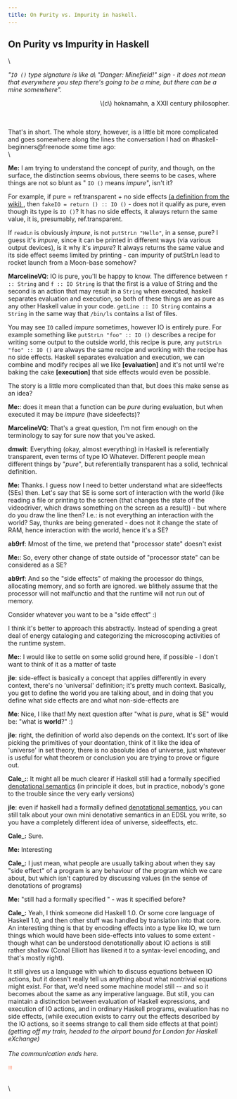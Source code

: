 ```yaml
---
title: On Purity vs. Impurity in haskell.
---
```


## On Purity vs Impurity in Haskell
\

*"`IO ()` type signature is like a\ "Danger: Minefield!" sign - it does not mean that everywhere you step there's going to be a mine, but there can be a mine somewhere".*
<p style="text-align:right;"> \(c\) hoknamahn, a XXII century philosopher.</p>

\
\
That's in short. The whole story, however,  is a little bit more complicated and goes somewhere along the lines the conversation I had on #haskell-beginners@freenode some time ago:
\
\

**Me:** I am trying to understand the concept of purity, and though, on
the surface, the distinction seems obvious, there seems to be
cases, where things are not so blunt as " `IO ()` means *impure*",
isn't it?

For example, if pure = ref.transparent + no side effects [(a definition from the wiki)
](https://en.wikipedia.org/wiki/Pure_function), then `fakeIO = return () :: IO ()` - does not it qualify as pure, even though its type is `IO ()`?  It has no side effects, it always return the same value, it is, presumably, ref.transparent.

If ```readLn``` is obviously *impure*, is not ```putStrLn "Hello"```, in a sense, pure? I guess it's *impure*, since it can be printed in different ways (via various output devices), is it why it's *impure*? It always returns the same value and its side effect
seems limited by printing - can impurity of putStrLn lead to
rocket launch from a Moon-base somehow?

**MarcelineVQ**: IO is pure, you'll be happy to know. The difference between `f :: String` and  `f :: IO String` is that the first is a value of String and the second is an action that may result in a `String` when executed, haskell separates evaluation and execution, so both of these things are as pure as any other Haskell value in your code. `getLine :: IO String` contains a `String` in the same way that `/bin/ls` contains a list of files.

You may see `IO` called *impure* sometimes, however IO is entirely pure. For example something like  `putStrLn "foo" :: IO ()` describes a recipe for writing some output to the outside world, this recipe is pure, any `putStrLn "foo" :: IO ()` are always the same recipe and working with the recipe has no side effects. Haskell separates evaluation and execution, we can combine and modify recipes all we like **[evaluation]** and it's not until we're baking the cake **[execution]** that side effects would even be possible.

The story is a little more complicated than that, but does this make sense as an idea?

**Me:**: does it mean that a function can be *pure* during evaluation, but when executed it may be *impure* (have sideefects)?

**MarcelineVQ**: That's a great question, I'm not firm enough on the terminology to say for sure now that you've asked.

**dmwit**: Everything (okay, almost everything) in Haskell is referentially transparent, even terms of type IO Whatever.
Different people mean different things by "*pure*", but referentially transparent has a solid, technical definition.

**Me:** Thanks.  I guess now I need to better understand what are sideeffects (SEs) then.  Let's say that SE is some sort of interaction with the world (like reading a file or printing to the screen (that changes the state of the videodriver, which draws something on the screen as a result)) - but where do you draw the line then? I.e.: is not everything an interaction with the world? Say, thunks are being generated - does not it change the state of RAM, hence interaction with the world, hence it's a SE?

**ab9rf**: Mmost of the time, we pretend that "processor state" doesn't exist 

**Me:**: So, every other change of state outside of "processor state" can be considered as a SE?

**ab9rf**: And so the "side effects" of making the processor do things, allocating memory, and so forth are ignored. we blithely assume that the processor will not malfunctio and that the runtime will not run out of memory.

Consider whatever you want to be a "side effect" :)

I think it's better to approach this abstractly. Instead of spending a great deal of energy cataloging and categorizing the microscoping activities of the runtime system.

**Me:**: I would like to settle on some solid ground here, if possible - I
don't want to think of it as a matter of taste

**jle**: side-effect is basically a concept that applies differently in every context, there's no 'universal' definition; it's pretty much context. Basically, you get to define the world you are talking about, and in doing that you define what side effects are and what non-side-effects are 

**Me**: Nice, I like that! My next question after "what is *pure*, what is SE" would be: "what is **world**?" :)

**jle**: right, the definition of world also depends on the context. It's sort of like picking the primitives of your deontation, think of it like the idea of 'universe' in set theory, there is no absolute idea of universe, just whatever is useful for what theorem or conclusion you are trying to prove or figure out.

**Cale_:**: It might all be much clearer if Haskell still had a formally
specified [denotational semantics](https://en.wikipedia.org/wiki/Denotational_semantics) (in principle it does, but in practice, nobody's gone to the trouble since the very early versions)

**jle**: even if haskell had a formally defined [denotational semantics](https://en.wikipedia.org/wiki/Denotational_semantics), you can still talk about your own mini denotative semantics in an EDSL you write, so you have a completely different idea of universe, sideeffects, etc.

**Cale_:** Sure. 

**Me:** Interesting

**Cale_:** I just mean, what people are usually talking about when they say "side effect" of a program is any behaviour of the program which we care about, but which isn't captured by discussing values (in the sense of denotations of programs)

**Me:** "still had a formally specified " - was it specified before?

**Cale_:** Yeah, I think someone did Haskell 1.0. Or some core language of Haskell 1.0, and then other stuff was handled by translation into that core. An interesting thing is that by encoding effects into a type like IO, we turn things which would have been side-effects into values to some extent - though what can be understood denotationally about IO actions is still rather shallow (Conal Elliott has likened it to a syntax-level encoding, and that's mostly right). 

It still gives us a language with which to discuss equations between IO actions, but it doesn't really tell us anything about what nontrivial equations might exist. For that, we'd need some machine model still -- and so it becomes about the same as any imperative language. But still, you can maintain a distinction between evaluation of Haskell expressions, and execution of IO actions, and in ordinary Haskell programs, evaluation has no side effects, (while execution exists to carry out the effects described by the IO actions, so it seems strange to call them side effects at that point)
\
*(getting off my train, headed to the airport bound for London for Haskell eXchange)*
\
\
*The communication ends here.*


<!-- <style> -->
<!-- img {  -->
<!--     width: 10%;  -->
<!-- } -->
<!-- </style> -->

<img src="../images/null.png" 
style="width:10px;height:10px;">

<!-- ![](../images/null.png) -->
\
\

<!-- [ref name](https://ref_link_addres) -->
<!-- \ -->
<!-- My Text -->
<!-- \ -->
<!-- previous: [Previous Post](../posts/previous_post_name.html) -->
